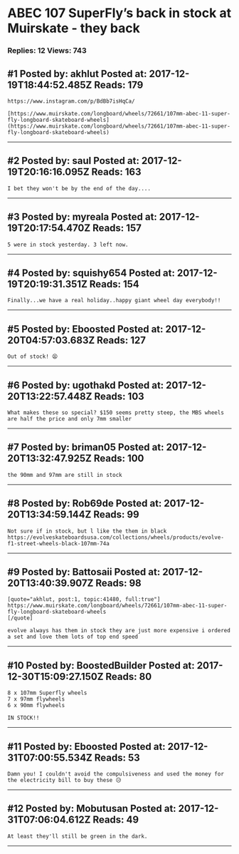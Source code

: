 # ABEC 107 SuperFly&rsquo;s back in stock at Muirskate - they back

### Replies: 12 Views: 743

## \#1 Posted by: akhlut Posted at: 2017-12-19T18:44:52.485Z Reads: 179

```
https://www.instagram.com/p/BdBb7isHqCa/

[https://www.muirskate.com/longboard/wheels/72661/107mm-abec-11-super-fly-longboard-skateboard-wheels](https://www.muirskate.com/longboard/wheels/72661/107mm-abec-11-super-fly-longboard-skateboard-wheels)
```

---
## \#2 Posted by: saul Posted at: 2017-12-19T20:16:16.095Z Reads: 163

```
I bet they won't be by the end of the day....
```

---
## \#3 Posted by: myreala Posted at: 2017-12-19T20:17:54.470Z Reads: 157

```
5 were in stock yesterday. 3 left now.
```

---
## \#4 Posted by: squishy654 Posted at: 2017-12-19T20:19:31.351Z Reads: 154

```
Finally...we have a real holiday..happy giant wheel day everybody!!
```

---
## \#5 Posted by: Eboosted Posted at: 2017-12-20T04:57:03.683Z Reads: 127

```
Out of stock! 😫
```

---
## \#6 Posted by: ugothakd Posted at: 2017-12-20T13:22:57.448Z Reads: 103

```
What makes these so special? $150 seems pretty steep, the MBS wheels are half the price and only 7mm smaller
```

---
## \#7 Posted by: briman05 Posted at: 2017-12-20T13:32:47.925Z Reads: 100

```
the 90mm and 97mm are still in stock
```

---
## \#8 Posted by: Rob69de Posted at: 2017-12-20T13:34:59.144Z Reads: 99

```
Not sure if in stock, but l like the them in black
https://evolveskateboardsusa.com/collections/wheels/products/evolve-f1-street-wheels-black-107mm-74a
```

---
## \#9 Posted by: Battosaii Posted at: 2017-12-20T13:40:39.907Z Reads: 98

```
[quote="akhlut, post:1, topic:41480, full:true"]
https://www.muirskate.com/longboard/wheels/72661/107mm-abec-11-super-fly-longboard-skateboard-wheels
[/quote]

evolve always has them in stock they are just more expensive i ordered a set and love them lots of top end speed
```

---
## \#10 Posted by: BoostedBuilder Posted at: 2017-12-30T15:09:27.150Z Reads: 80

```
8 x 107mm Superfly wheels
7 x 97mm flywheels
6 x 90mm flywheels

IN STOCK!!
```

---
## \#11 Posted by: Eboosted Posted at: 2017-12-31T07:00:55.534Z Reads: 53

```
Damn you! I couldn't avoid the compulsiveness and used the money for the electricity bill to buy these 😥
```

---
## \#12 Posted by: Mobutusan Posted at: 2017-12-31T07:06:04.612Z Reads: 49

```
At least they'll still be green in the dark.
```

---
